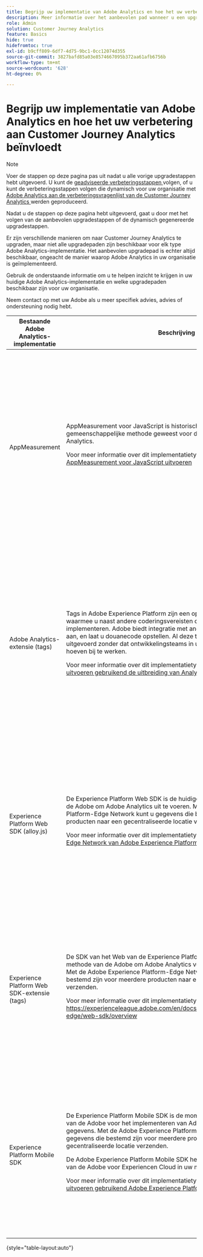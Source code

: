 ```yaml
---
title: Begrijp uw implementatie van Adobe Analytics en hoe het uw verbetering aan Customer Journey Analytics beïnvloedt
description: Meer informatie over het aanbevolen pad wanneer u een upgrade uitvoert van Adobe Analytics naar Customer Journey Analytics
role: Admin
solution: Customer Journey Analytics
feature: Basics
hide: true
hidefromtoc: true
exl-id: b9cff809-6df7-4d75-9bc1-0cc12074d355
source-git-commit: 3827bafd85a03e8574667095b372aa61afb6756b
workflow-type: tm+mt
source-wordcount: '628'
ht-degree: 0%

---
```


# Begrijp uw implementatie van Adobe Analytics en hoe het uw verbetering aan Customer Journey Analytics beïnvloedt

>[!NOTE]
> 
>Voer de stappen op deze pagina pas uit nadat u alle vorige upgradestappen hebt uitgevoerd. U kunt de [ geadviseerde verbeteringsstappen ](/help/getting-started/cja-upgrade/cja-upgrade-recommendations.md#recommended-upgrade-steps-for-most-organizations) volgen, of u kunt de verbeteringsstappen volgen die dynamisch voor uw organisatie met [ Adobe Analytics aan de verbeteringsvragenlijst van de Customer Journey Analytics ](https://gigazelle.github.io/cja-ttv/) werden geproduceerd.
>
>Nadat u de stappen op deze pagina hebt uitgevoerd, gaat u door met het volgen van de aanbevolen upgradestappen of de dynamisch gegenereerde upgradestappen.

Er zijn verschillende manieren om naar Customer Journey Analytics te upgraden, maar niet alle upgradepaden zijn beschikbaar voor elk type Adobe Analytics-implementatie. Het aanbevolen upgradepad is echter altijd beschikbaar, ongeacht de manier waarop Adobe Analytics in uw organisatie is geïmplementeerd.

Gebruik de onderstaande informatie om u te helpen inzicht te krijgen in uw huidige Adobe Analytics-implementatie en welke upgradepaden beschikbaar zijn voor uw organisatie.

Neem contact op met uw Adobe als u meer specifiek advies, advies of ondersteuning nodig hebt.

| Bestaande Adobe Analytics-implementatie | Beschrijving | Beschikbare upgradepaden |
|---------|----------|----------|
| AppMeasurement | AppMeasurement voor JavaScript is historisch gezien een gemeenschappelijke methode geweest voor de implementatie van Adobe Analytics.<p>Voor meer informatie over dit implementatietype, zie [ Adobe Analytics met AppMeasurement voor JavaScript uitvoeren ](https://experienceleague.adobe.com/en/docs/analytics/implementation/js/overview)</p> | <ul><li>(Aanbevolen) Nieuwe implementatie van de Web SDK van het Experience Platform met de Verbinding van de Analytics Source</li><li>Nieuwe implementatie van het Web SDK van het Experience Platform</li><li>Adobe Analytics migreren naar de web SDK</li><li>Analytics Source Connector</li></ul> |
| Adobe Analytics-extensie (tags) | <p>Tags in Adobe Experience Platform zijn een oplossing voor tagbeheer waarmee u naast andere coderingsvereisten ook analytische code kunt implementeren. Adobe biedt integratie met andere oplossingen en producten aan, en laat u douanecode opstellen. Al deze taken kunnen worden uitgevoerd zonder dat ontwikkelingsteams in uw organisatie code op uw site hoeven bij te werken.</p><p>Voor meer informatie over dit implementatietype, zie [ Adobe Analytics uitvoeren gebruikend de uitbreiding van Analytics ](https://experienceleague.adobe.com/en/docs/analytics/implementation/launch/overview)</p> | <ul><li>(Aanbevolen) Nieuwe implementatie van de Web SDK van het Experience Platform met de Verbinding van de Analytics Source</li><li>Nieuwe implementatie van het Web SDK van het Experience Platform</li><li>Adobe Analytics migreren naar de web SDK</li><li>Analytics Source Connector</li></ul> |
| Experience Platform Web SDK (alloy.js) | De Experience Platform Web SDK is de huidige geadviseerde methode van de Adobe om Adobe Analytics uit te voeren. Met de Adobe Experience Platform-Edge Network kunt u gegevens die bestemd zijn voor meerdere producten naar een gecentraliseerde locatie verzenden. <p>Voor meer informatie over dit implementatietype, zie [ Adobe Analytics met de Edge Network van Adobe Experience Platform uitvoeren ](https://experienceleague.adobe.com/en/docs/analytics/implementation/aep-edge/overview)</p> | <ul><li>(Aanbevolen) Nieuwe implementatie van de Web SDK van het Experience Platform met de Verbinding van de Analytics Source</li><li>De Adobe Analytics Web SDK-implementatie configureren om gegevens naar het platform te verzenden</li></ul> |
| Experience Platform Web SDK-extensie (tags) | De SDK van het Web van de Experience Platform is de huidige geadviseerde methode van de Adobe om Adobe Analytics voor Webgegevens uit te voeren. Met de Adobe Experience Platform-Edge Network kunt u gegevens die bestemd zijn voor meerdere producten naar een gecentraliseerde locatie verzenden. <p>Voor meer informatie over dit implementatietype, zie [ https://experienceleague.adobe.com/en/docs/analytics/implementation/aep-edge/web-sdk/overview ](https://experienceleague.adobe.com/en/docs/analytics/implementation/aep-edge/overview)</p> | <ul><li>(Aanbevolen) Nieuwe implementatie van de Web SDK van het Experience Platform met de Verbinding van de Analytics Source</li><li>De Adobe Analytics Web SDK-implementatie configureren om gegevens naar het platform te verzenden</li></ul> |
| Experience Platform Mobile SDK | De Experience Platform Mobile SDK is de momenteel aanbevolen methode van de Adobe voor het implementeren van Adobe Analytics for mobile-gegevens. Met de Adobe Experience Platform-Edge Network kunt u gegevens die bestemd zijn voor meerdere producten naar een gecentraliseerde locatie verzenden.<p>De Adobe Experience Platform Mobile SDK helpt de oplossingen en services van de Adobe voor Experiencen Cloud in uw mobiele apps te ondersteunen. </p><p>Voor meer informatie over dit implementatietype, zie [ Adobe Analytics uitvoeren gebruikend Adobe Experience Platform Mobile SDK ](https://experienceleague.adobe.com/en/docs/analytics/implementation/aep-edge/mobile-sdk/overview)</p> | <ul><li>(Aanbevolen) Nieuwe implementatie van de Web SDK van het Experience Platform met de Verbinding van de Analytics Source</li><li>De Adobe Analytics Web SDK-implementatie configureren om gegevens naar het platform te verzenden</li></ul> |

{style="table-layout:auto"}
